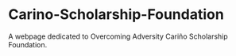 # Carino-Scholarship-Foundation
A webpage dedicated to Overcoming Adversity Cariño Scholarship Foundation.